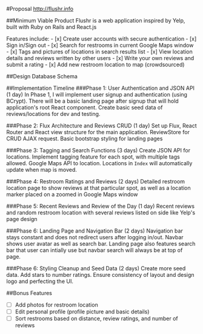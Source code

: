#Proposal
<a href="http://www.flushr.info">http://flushr.info</a>

##Minimum Viable Product
Flushr is a web application inspired by Yelp, built with Ruby on Rails and React.js
<p />
Features include:
- [x] Create user accounts with secure authentication
- [x] Sign in/Sign out
- [x] Search for restrooms in current Google Maps window
- [x] Tags and pictures of locations in search results list
- [x] View location details and reviews written by other users
- [x] Write your own reviews and submit a rating
- [x] Add new restroom location to map (crowdsourced)

##Design
Database Schema

##Implementation Timeline
###Phase 1: User Authentication and JSON API (1 day)
In Phase 1, I will implement user signup and authentication (using BCrypt). There will be a basic landing page after signup that will hold application's root React component. Create basic seed data of reviews/locations for dev and testing.

###Phase 2: Flux Architecture and Reviews CRUD (1 day)
Set up Flux, React Router and React view structure for the main application. ReviewStore for CRUD AJAX request. Basic bootstrap styling for landing pages

###Phase 3: Tagging and Search Functions (3 days)
Create JSON API for locations. Implement tagging feature for each spot, with multiple tags allowed. Google Maps API to location. Locations in ``Index`` will automatically update when map is moved.

###Phase 4: Restroom Ratings and Reviews (2 days)
Detailed restroom location page to show reviews at that particular spot, as well as a location marker placed on a zoomed in Google Maps window

###Phase 5: Recent Reviews and Review of the Day (1 day)
Recent reviews and random restroom location with several reviews listed on side like Yelp's page design

###Phase 6: Landing Page and Navigation Bar (2 days)
Navigation bar stays constant and does not redirect users after logging in/out. Navbar shows user avatar as well as search bar. Landing page also features search bar that user can intially use but navbar search will always be at top of page.

###Phase 6: Styling Cleanup and Seed Data (2 days)
Create more seed data. Add stars to number ratings. Ensure consistency of layout and design logo and perfecting the UI.

##Bonus Features
- [ ] Add photos for restroom location
- [ ] Edit personal profile (profile picture and basic details)
- [ ] Sort restrooms based on distance, review ratings, and number of reviews
